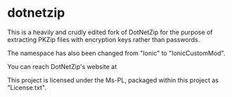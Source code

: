 # dotnetzip #
This is a heavily and crudly edited fork of DotNetZip for the purpose of 
extracting PKZip files with encryption keys rather than passwords.

The namespace has also been changed from "Ionic" to "IonicCustomMod".

You can reach DotNetZip's website at 

This project is licensed under the Ms-PL, packaged within this project as
"License.txt".